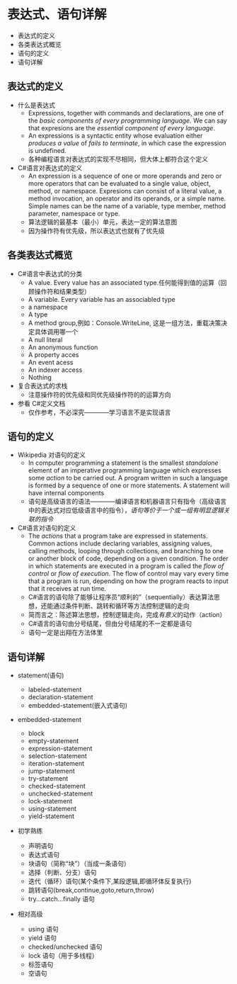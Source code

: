# 表达式、语句详解

- 表达式的定义
- 各类表达式概览
- 语句的定义
- 语句详解

## 表达式的定义

- 什么是表达式
  - Expressions, together with commands and declarations, are one of the _basic components of every programming language_. We can say that expresions are the _essential component of every language_.
  - An expressions is a syntactic entity whose evaluation either _produces a value_ of _fails to terminate_, in which case the expression is undefined.
  - 各种编程语言对表达式的实现不尽相同，但大体上都符合这个定义
- C#语言对表达式的定义
  - An expression is a sequence of one or more operands and zero or more operators that can be evaluated to a single value, object, method, or namespace. Expresions can consist of a literal value, a method invocation, an operator and its operands, or a simple name. Simple names can be the name of a variable, type member, method parameter, namespace or type.
  - 算法逻辑的最基本（最小）单元，表达一定的算法意图
  - 因为操作符有优先级，所以表达式也就有了优先级

## 各类表达式概览

- C#语言中表达式的分类
  - A value. Every value has an associated type.任何能得到值的运算（回顾操作符和结果类型）
  - A variable. Every variable has an associabled type
  - a namespace
  - A type
  - A method group,例如：Console.WriteLine, 这是一组方法，重载决策决定具体调用哪一个
  - A null literal
  - An anonymous function
  - A property acces
  - An event acess
  - An indexer access
  - Nothing
- 复合表达式的求栈
  - 注意操作符的优先级和同优先级操作符的的运算方向
- 参看 C#定义文档
  - 仅作参考，不必深究————学习语言不是实现语言

## 语句的定义

- Wikipedia 对语句的定义
  - In computer programming a statement is the smallest _standalone_ element of an imperative programming language which expresses some _action_ to be carried out. A program written in such a language is formed by a sequence of one or more statements. A statement will have internal components
  - 语句是高级语言的语法————编译语言和机器语言只有指令（高级语言中的表达式对应低级语言中的指令），_语句等价于一个或一组有明显逻辑关联的指令_
- C#语言对语句的定义
  - The _actions_ that a program take are expressed in statements. Common actions include declaring variables, assigning values, calling methods, looping through collections, and branching to one or another block of code, depending on a given condition. The order in which statements are executed in a program is called the _flow of control_ or _flow of execution_. The flow of control may vary every time that a program is run, depending on how the program reacts to input that it receives at run time.
  - C#语言的语句除了能够让程序员“顺利的”（sequentially）表达算法思想，还能通过条件判断、跳转和循环等方法控制逻辑的走向
  - 简而言之：陈述算法思想，控制逻辑走向，完成*有意义*的动作（action）
  - C#语言的语句由分号结尾，但由分号结尾的不一定都是语句
  - 语句一定是出翔在方法体里

## 语句详解

- statement(语句)
  - labeled-statement
  - declaration-statement
  - embedded-statement(嵌入式语句)
- embedded-statement

  - block
  - empty-statement
  - expression-statement
  - selection-statement
  - iteration-statement
  - jump-statement
  - try-statement
  - checked-statement
  - unchecked-statement
  - lock-statement
  - using-statement
  - yield-statement

- 初学熟练
  - 声明语句
  - 表达式语句
  - 块语句（简称“块”）（当成一条语句）
  - 选择（判断、分支）语句
  - 迭代（循环）语句(某个条件下,某段逻辑,即循环体反复执行)
  - 跳转语句(break,continue,goto,return,throw)
  - try...catch...finally 语句
- 相对高级
  - using 语句
  - yield 语句
  - checked/unchecked 语句
  - lock 语句（用于多线程）
  - 标签语句
  - 空语句
